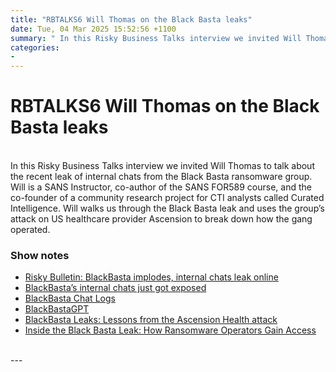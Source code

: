 ```yaml
---
title: "RBTALKS6 Will Thomas on the Black Basta leaks"
date: Tue, 04 Mar 2025 15:52:56 +1100
summary: " In this Risky Business Talks interview we invited Will Thomas to talk about the recent leak of internal chats from the Black"
categories: 
- 
---
```

# RBTALKS6 Will Thomas on the Black Basta leaks


<br/>
In this Risky Business Talks interview we invited Will Thomas to talk about the recent leak of internal chats from the Black Basta ransomware group. Will is a SANS Instructor, co-author of the SANS FOR589 course, and the co-founder of a community research project for CTI analysts called Curated Intelligence. Will walks us through the Black Basta leak and uses the group’s attack on US healthcare provider Ascension to break down how the gang operated.

### Show notes

-   [Risky Bulletin: BlackBasta implodes, internal chats leak online](https://risky.biz/risky-bulletin-blackbasta-implodes-internal-chats-leak-online/)
-   [BlackBasta’s internal chats just got exposed](https://x.com/PRODAFT/status/1892572675857420335)
-   [BlackBasta Chat Logs](https://github.com/D4RK-R4BB1T/BlackBasta-Chats/)
-   [BlackBastaGPT](https://chatgpt.com/g/g-67b80f8b69f08191923d8e6c3fb929b6-blackbastagpt)
-   [BlackBasta Leaks: Lessons from the Ascension Health attack](https://blog.bushidotoken.net/2025/02/blackbasta-leaks-lessons-from-ascension.html)
-   [Inside the Black Basta Leak: How Ransomware Operators Gain Access](https://www.kelacyber.com/blog/black-basta-leak-how-ransomware-operators-gain-access/)

<br/>
---
